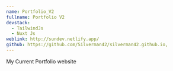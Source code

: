 ```yaml
---
name: Portfolio_V2
fullname: Portfolio V2
devstack:
  - TailwindJs
  - Nuxt Js
weblink: http://sundev.netlify.app/
github: https://github.com/Silverman42/silverman42.github.io,
---
```


My Current Portfolio website

<!--more-->
